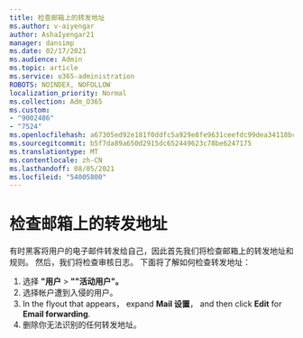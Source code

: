 ```yaml
---
title: 检查邮箱上的转发地址
ms.author: v-aiyengar
author: AshaIyengar21
manager: dansimp
ms.date: 02/17/2021
ms.audience: Admin
ms.topic: article
ms.service: o365-administration
ROBOTS: NOINDEX, NOFOLLOW
localization_priority: Normal
ms.collection: Adm_O365
ms.custom:
- "9002486"
- "7524"
ms.openlocfilehash: a67305ed92e181f0ddfc5a929e8fe9631ceefdc99dea34118bc99975461f3868
ms.sourcegitcommit: b5f7da89a650d2915dc652449623c78be6247175
ms.translationtype: MT
ms.contentlocale: zh-CN
ms.lasthandoff: 08/05/2021
ms.locfileid: "54005800"
---
```

# <a name="check-for-forwarding-addresses-on-mailboxes"></a>检查邮箱上的转发地址

有时黑客将用户的电子邮件转发给自己，因此首先我们将检查邮箱上的转发地址和规则。 然后，我们将检查审核日志。 下面将了解如何检查转发地址：

1. 选择 **"用户**  >  **""活动用户"。**
1. 选择帐户遭到入侵的用户。
1. In the flyout that appears， expand **Mail 设置**， and then click **Edit** for **Email forwarding**.
1. 删除你无法识别的任何转发地址。